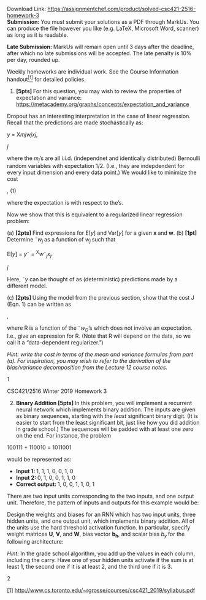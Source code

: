 Download Link: https://assignmentchef.com/product/solved-csc421-2516-homework-3
<br>
<strong>Submission: </strong>You must submit your solutions as a PDF through MarkUs. You can produce the file however you like (e.g. LaTeX, Microsoft Word, scanner) as long as it is readable.

<strong>Late Submission: </strong>MarkUs will remain open until 3 days after the deadline, after which no late submissions will be accepted. The late penalty is 10% per day, rounded up.

Weekly homeworks are individual work. See the Course Information handout<a href="#_ftn1" name="_ftnref1"><sup>[1]</sup></a> for detailed policies.

<ol>

 <li><strong> [5pts] </strong>For this question, you may wish to review the properties of expectation and variance: <a href="https://metacademy.org/graphs/concepts/expectation_and_variance">https://metacademy.org/graphs/concepts/expectation_and_variance</a></li>

</ol>

Dropout has an interesting interpretation in the case of linear regression. Recall that the predictions are made stochastically as:

<em>y </em>= X<em>m</em><em>jw</em><em>jx</em><em>j,</em>

<em>j</em>

where the <em>m<sub>j</sub></em>’s are all i.i.d. (independnet and identically distributed) Bernoulli random variables with expectation 1/2. (I.e., they are indepdendent for every input dimension and every data point.) We would like to minimize the cost

<em>,                                                               </em>(1)

where the expectation is with respect to the’s.

Now we show that this is equivalent to a regularized linear regression problem:

(a) <strong>[2pts] </strong>Find expressions for E[<em>y</em>] and Var[<em>y</em>] for a given <strong>x </strong>and <strong>w</strong>. (b) <strong>[1pt] </strong>Determine ˜<em>w<sub>j </sub></em>as a function of <em>w<sub>j </sub></em>such that

E[<em>y</em>] = <em>y</em>˜ = <sup>X</sup><em>w</em>˜<em><sub>j</sub>x<sub>j</sub>.</em>

<em>j</em>

Here, ˜<em>y </em>can be thought of as (deterministic) predictions made by a different model.

(c) <strong>[2pts] </strong>Using the model from the previous section, show that the cost J (Eqn. 1) can be written as

<em>,</em>

where R is a function of the ˜<em>w<sub>D</sub></em>’s which does not involve an expectation. I.e., give an expression for R. (Note that R will depend on the data, so we call it a “data-dependent regularizer.”)

<em>Hint: write the cost in terms of the mean and variance formulas from part (a). For inspiration, you may wish to refer to the derivation of the bias/variance decomposition from the Lecture 12 course notes.</em>

1

CSC421/2516 Winter 2019                                                                                                                            Homework 3

<ol start="2">

 <li><strong>Binary Addition [5pts] </strong>In this problem, you will implement a recurrent neural network which implements binary addition. The inputs are given as binary sequences, starting with the <em>least </em>significant binary digit. (It is easier to start from the least significant bit, just like how you did addition in grade school.) The sequences will be padded with at least one zero on the end. For instance, the problem</li>

</ol>

100111 + 110010 = 1011001

would be represented as:

<ul>

 <li><strong>Input 1: </strong>1, 1, 1, 0, 0, 1, 0</li>

 <li><strong>Input 2: </strong>0, 1, 0, 0, 1, 1, 0</li>

 <li><strong>Correct output: </strong>1, 0, 0, 1, 1, 0, 1</li>

</ul>

There are two input units corresponding to the two inputs, and one output unit. Therefore, the pattern of inputs and outputs for this example would be:

Design the weights and biases for an RNN which has two input units, three hidden units, and one output unit, which implements binary addition. All of the units use the hard threshold activation function. In particular, specify weight matrices <strong>U</strong>, <strong>V</strong>, and <strong>W</strong>, bias vector <strong>b<sub>h</sub></strong>, and scalar bias <em>b<sub>y </sub></em>for the following architecture:

<em>Hint: </em>In the grade school algorithm, you add up the values in each column, including the carry. Have one of your hidden units activate if the sum is at least 1, the second one if it is at least 2, and the third one if it is 3.

2

<a href="#_ftnref1" name="_ftn1">[1]</a> <a href="http://www.cs.toronto.edu/~rgrosse/courses/csc421_2019/syllabus.pdf">http://www.cs.toronto.edu/</a><a href="http://www.cs.toronto.edu/~rgrosse/courses/csc421_2019/syllabus.pdf">~</a><a href="http://www.cs.toronto.edu/~rgrosse/courses/csc421_2019/syllabus.pdf">rgrosse/courses/csc421_2019/syllabus.pdf</a>